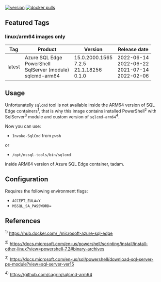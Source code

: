 [![version](https://img.shields.io/badge/docker%20last%20pushed-2022--06--27-blue)](https://hub.docker.com/repository/docker/cagrin/azure-sql-edge-arm64/tags)
[![docker pulls](https://img.shields.io/docker/pulls/cagrin/azure-sql-edge-arm64)](https://hub.docker.com/repository/docker/cagrin/azure-sql-edge-arm64)

## Featured Tags

### linux/arm64 images only

|Tag|Product|Version|Release date|
|--- |--- |--- |---|
|latest|Azure SQL Edge<br/>PowerShell<br/>SqlServer (module)<br/>sqlcmd-arm64|15.0.2000.1565<br/>7.2.5<br/>21.1.18256<br/>0.1.0|2022-06-14<br>2022-06-22<br/>2021-07-14<br/>2022-02-06|

## Usage

Unfortunatelly ```sqlcmd``` tool is not available inside the ARM64 version of SQL Edge containers<sup>1</sup>, that is why this image contains installed PowerShell<sup>2</sup> with SqlServer<sup>3</sup> module and custom version of ```sqlcmd-arm64```<sup>4</sup>.

Now you can use:

* ```Invoke-SqlCmd``` from ```pwsh```

or
* ```/opt/mssql-tools/bin/sqlcmd```

inside ARM64 version of Azure SQL Edge container, tadam.

## Configuration
Requires the following environment flags:
- ```ACCEPT_EULA=Y```
- ```MSSQL_SA_PASSWORD=```

## References

<sup>1)</sup> https://hub.docker.com/_/microsoft-azure-sql-edge

<sup>2)</sup> https://docs.microsoft.com/en-us/powershell/scripting/install/install-other-linux?view=powershell-7.2#binary-archives

<sup>3)</sup> https://docs.microsoft.com/en-us/sql/powershell/download-sql-server-ps-module?view=sql-server-ver15

<sup>4)</sup> https://github.com/cagrin/sqlcmd-arm64